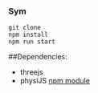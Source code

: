 ### Sym

```
git clone 
npm install 
npm run start
```

##Dependencies: 

* threejs
* physiJS [npm module](https://www.npmjs.com/package/physijs-browserify)


